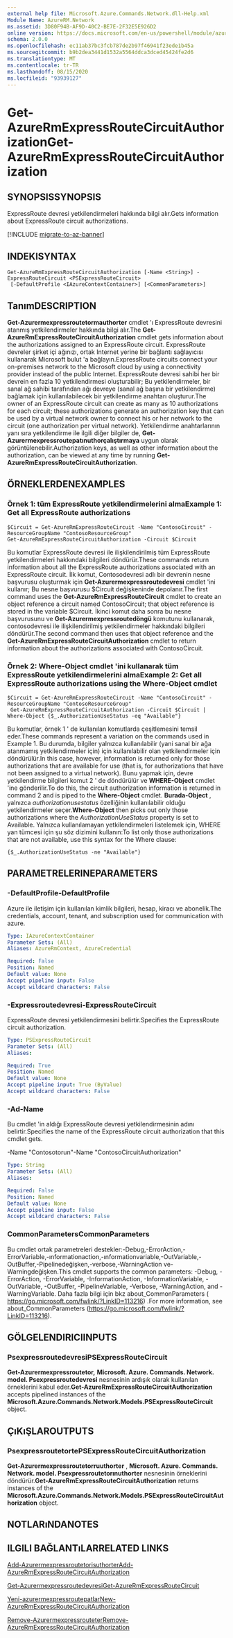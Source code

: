 ```yaml
---
external help file: Microsoft.Azure.Commands.Network.dll-Help.xml
Module Name: AzureRM.Network
ms.assetid: 3D80F94B-AF9D-40C2-BE7E-2F32E5E926D2
online version: https://docs.microsoft.com/en-us/powershell/module/azurerm.network/get-azurermexpressroutecircuitauthorization
schema: 2.0.0
ms.openlocfilehash: ec11ab37bc3fcb787de2b97f46941f23ede1b45a
ms.sourcegitcommit: b9b2dea3441d1532a5564ddca3dced45424fe2d6
ms.translationtype: MT
ms.contentlocale: tr-TR
ms.lasthandoff: 08/15/2020
ms.locfileid: "93939127"
---
```

# <span data-ttu-id="90765-101">Get-AzureRmExpressRouteCircuitAuthorization</span><span class="sxs-lookup"><span data-stu-id="90765-101">Get-AzureRmExpressRouteCircuitAuthorization</span></span>

## <span data-ttu-id="90765-102">SYNOPSIS</span><span class="sxs-lookup"><span data-stu-id="90765-102">SYNOPSIS</span></span>
<span data-ttu-id="90765-103">ExpressRoute devresi yetkilendirmeleri hakkında bilgi alır.</span><span class="sxs-lookup"><span data-stu-id="90765-103">Gets information about ExpressRoute circuit authorizations.</span></span>

[!INCLUDE [migrate-to-az-banner](../../includes/migrate-to-az-banner.md)]

## <span data-ttu-id="90765-104">INDEKI</span><span class="sxs-lookup"><span data-stu-id="90765-104">SYNTAX</span></span>

```
Get-AzureRmExpressRouteCircuitAuthorization [-Name <String>] -ExpressRouteCircuit <PSExpressRouteCircuit>
 [-DefaultProfile <IAzureContextContainer>] [<CommonParameters>]
```

## <span data-ttu-id="90765-105">Tanım</span><span class="sxs-lookup"><span data-stu-id="90765-105">DESCRIPTION</span></span>
<span data-ttu-id="90765-106">**Get-Azurermexpressroutetormauthorter** cmdlet 'ı ExpressRoute devresini atanmış yetkilendirmeler hakkında bilgi alır.</span><span class="sxs-lookup"><span data-stu-id="90765-106">The **Get-AzureRmExpressRouteCircuitAuthorization** cmdlet gets information about the authorizations assigned to an ExpressRoute circuit.</span></span> <span data-ttu-id="90765-107">ExpressRoute devreler şirket içi ağınızı, ortak Internet yerine bir bağlantı sağlayıcısı kullanarak Microsoft bulut 'a bağlayın.</span><span class="sxs-lookup"><span data-stu-id="90765-107">ExpressRoute circuits connect your on-premises network to the Microsoft cloud by using a connectivity provider instead of the public Internet.</span></span> <span data-ttu-id="90765-108">ExpressRoute devresi sahibi her bir devrein en fazla 10 yetkilendirmesi oluşturabilir; Bu yetkilendirmeler, bir sanal ağ sahibi tarafından ağı devreye (sanal ağ başına bir yetkilendirme) bağlamak için kullanılabilecek bir yetkilendirme anahtarı oluşturur.</span><span class="sxs-lookup"><span data-stu-id="90765-108">The owner of an ExpressRoute circuit can create as many as 10 authorizations for each circuit; these authorizations generate an authorization key that can be used by a virtual network owner to connect his or her network to the circuit (one authorization per virtual network).</span></span> <span data-ttu-id="90765-109">Yetkilendirme anahtarlarının yanı sıra yetkilendirme ile ilgili diğer bilgiler de, **Get-Azurermexpressroutepatınuthorçalıştırmaya** uygun olarak görüntülenebilir.</span><span class="sxs-lookup"><span data-stu-id="90765-109">Authorization keys, as well as other information about the authorization, can be viewed at any time by running **Get-AzureRmExpressRouteCircuitAuthorization**.</span></span>

## <span data-ttu-id="90765-110">ÖRNEKLERDEN</span><span class="sxs-lookup"><span data-stu-id="90765-110">EXAMPLES</span></span>

### <span data-ttu-id="90765-111">Örnek 1: tüm ExpressRoute yetkilendirmelerini alma</span><span class="sxs-lookup"><span data-stu-id="90765-111">Example 1: Get all ExpressRoute authorizations</span></span>
```
$Circuit = Get-AzureRmExpressRouteCircuit -Name "ContosoCircuit" -ResourceGroupName "ContosoResourceGroup"
Get-AzureRmExpressRouteCircuitAuthorization -Circuit $Circuit
```

<span data-ttu-id="90765-112">Bu komutlar ExpressRoute devresi ile ilişkilendirilmiş tüm ExpressRoute yetkilendirmeleri hakkındaki bilgileri döndürür.</span><span class="sxs-lookup"><span data-stu-id="90765-112">These commands return information about all the ExpressRoute authorizations associated with an ExpressRoute circuit.</span></span> <span data-ttu-id="90765-113">İlk komut, Contosodevresi adlı bir devrenin nesne başvurusu oluşturmak için **Get-Azurermexpressroutedevresi** cmdlet 'ini kullanır; Bu nesne başvurusu $Circuit değişkeninde depolanır.</span><span class="sxs-lookup"><span data-stu-id="90765-113">The first command uses the **Get-AzureRmExpressRouteCircuit** cmdlet to create an object reference a circuit named ContosoCircuit; that object reference is stored in the variable $Circuit.</span></span> <span data-ttu-id="90765-114">İkinci komut daha sonra bu nesne başvurusunu ve **Get-Azurermexpressroutedöngü** komutunu kullanarak, contosodevresi ile ilişkilendirilmiş yetkilendirmeler hakkındaki bilgileri döndürür.</span><span class="sxs-lookup"><span data-stu-id="90765-114">The second command then uses that object reference and the **Get-AzureRmExpressRouteCircuitAuthorization** cmdlet to return information about the authorizations associated with ContosoCircuit.</span></span>

### <span data-ttu-id="90765-115">Örnek 2: Where-Object cmdlet 'ini kullanarak tüm ExpressRoute yetkilendirmelerini alma</span><span class="sxs-lookup"><span data-stu-id="90765-115">Example 2: Get all ExpressRoute authorizations using the Where-Object cmdlet</span></span>
```
$Circuit = Get-AzureRmExpressRouteCircuit -Name "ContosoCircuit" -ResourceGroupName "ContosoResourceGroup"
 Get-AzureRmExpressRouteCircuitAuthorization -Circuit $Circuit | Where-Object {$_.AuthorizationUseStatus -eq "Available"}
```

<span data-ttu-id="90765-116">Bu komutlar, örnek 1 ' de kullanılan komutlarda çeşitlemesini temsil eder.</span><span class="sxs-lookup"><span data-stu-id="90765-116">These commands represent a variation on the commands used in Example 1.</span></span> <span data-ttu-id="90765-117">Bu durumda, bilgiler yalnızca kullanılabilir (yani sanal bir ağa atanmamış yetkilendirmeler için) için kullanılabilir olan yetkilendirmeler için döndürülür.</span><span class="sxs-lookup"><span data-stu-id="90765-117">In this case, however, information is returned only for those authorizations that are available for use (that is, for authorizations that have not been assigned to a virtual network).</span></span> <span data-ttu-id="90765-118">Bunu yapmak için, devre yetkilendirme bilgileri komut 2 ' de döndürülür ve **WHERE-Object** cmdlet 'ine gönderilir.</span><span class="sxs-lookup"><span data-stu-id="90765-118">To do this, the circuit authorization information is returned in command 2 and is piped to the **Where-Object** cmdlet.</span></span>
<span data-ttu-id="90765-119">**Burada-Object** , yalnızca *authorizationusestatus* özelliğinin kullanılabilir olduğu yetkilendirmeler seçer.</span><span class="sxs-lookup"><span data-stu-id="90765-119">**Where-Object** then picks out only those authorizations where the *AuthorizationUseStatus* property is set to Available.</span></span> <span data-ttu-id="90765-120">Yalnızca kullanılamayan yetkilendirmeleri listelemek için, WHERE yan tümcesi için şu söz dizimini kullanın:</span><span class="sxs-lookup"><span data-stu-id="90765-120">To list only those authorizations that are not available, use this syntax for the Where clause:</span></span>

`{$_.AuthorizationUseStatus -ne "Available"}`

## <span data-ttu-id="90765-121">PARAMETRELERINE</span><span class="sxs-lookup"><span data-stu-id="90765-121">PARAMETERS</span></span>

### <span data-ttu-id="90765-122">-DefaultProfile</span><span class="sxs-lookup"><span data-stu-id="90765-122">-DefaultProfile</span></span>
<span data-ttu-id="90765-123">Azure ile iletişim için kullanılan kimlik bilgileri, hesap, kiracı ve abonelik.</span><span class="sxs-lookup"><span data-stu-id="90765-123">The credentials, account, tenant, and subscription used for communication with azure.</span></span>

```yaml
Type: IAzureContextContainer
Parameter Sets: (All)
Aliases: AzureRmContext, AzureCredential

Required: False
Position: Named
Default value: None
Accept pipeline input: False
Accept wildcard characters: False
```

### <span data-ttu-id="90765-124">-Expressroutedevresi</span><span class="sxs-lookup"><span data-stu-id="90765-124">-ExpressRouteCircuit</span></span>
<span data-ttu-id="90765-125">ExpressRoute devresi yetkilendirmesini belirtir.</span><span class="sxs-lookup"><span data-stu-id="90765-125">Specifies the ExpressRoute circuit authorization.</span></span>

```yaml
Type: PSExpressRouteCircuit
Parameter Sets: (All)
Aliases: 

Required: True
Position: Named
Default value: None
Accept pipeline input: True (ByValue)
Accept wildcard characters: False
```

### <span data-ttu-id="90765-126">-Ad</span><span class="sxs-lookup"><span data-stu-id="90765-126">-Name</span></span>
<span data-ttu-id="90765-127">Bu cmdlet 'in aldığı ExpressRoute devresi yetkilendirmesinin adını belirtir.</span><span class="sxs-lookup"><span data-stu-id="90765-127">Specifies the name of the ExpressRoute circuit authorization that this cmdlet gets.</span></span>

<span data-ttu-id="90765-128">-Name "Contosotorun"</span><span class="sxs-lookup"><span data-stu-id="90765-128">-Name "ContosoCircuitAuthorization"</span></span>

```yaml
Type: String
Parameter Sets: (All)
Aliases: 

Required: False
Position: Named
Default value: None
Accept pipeline input: False
Accept wildcard characters: False
```

### <span data-ttu-id="90765-129">CommonParameters</span><span class="sxs-lookup"><span data-stu-id="90765-129">CommonParameters</span></span>
<span data-ttu-id="90765-130">Bu cmdlet ortak parametreleri destekler:-Debug,-ErrorAction,-ErrorVariable,-ınformationaction,-ınformationvariable,-OutVariable,-OutBuffer,-Pipelinedeğişken,-verbose,-WarningAction ve-Warningdeğişken.</span><span class="sxs-lookup"><span data-stu-id="90765-130">This cmdlet supports the common parameters: -Debug, -ErrorAction, -ErrorVariable, -InformationAction, -InformationVariable, -OutVariable, -OutBuffer, -PipelineVariable, -Verbose, -WarningAction, and -WarningVariable.</span></span> <span data-ttu-id="90765-131">Daha fazla bilgi için bkz about_CommonParameters ( https://go.microsoft.com/fwlink/?LinkID=113216) .</span><span class="sxs-lookup"><span data-stu-id="90765-131">For more information, see about_CommonParameters (https://go.microsoft.com/fwlink/?LinkID=113216).</span></span>

## <span data-ttu-id="90765-132">GÖLGELENDIRICI</span><span class="sxs-lookup"><span data-stu-id="90765-132">INPUTS</span></span>

### <span data-ttu-id="90765-133">Psexpressroutedevresi</span><span class="sxs-lookup"><span data-stu-id="90765-133">PSExpressRouteCircuit</span></span>
<span data-ttu-id="90765-134">**Get-Azurermexpressroutetor,** **Microsoft. Azure. Commands. Network. model. Psexpressroutedevresi** nesnesinin ardışık olarak kullanılan örneklerini kabul eder.</span><span class="sxs-lookup"><span data-stu-id="90765-134">**Get-AzureRmExpressRouteCircuitAuthorization** accepts pipelined instances of the **Microsoft.Azure.Commands.Network.Models.PSExpressRouteCircuit** object.</span></span>

## <span data-ttu-id="90765-135">ÇıKıŞLAR</span><span class="sxs-lookup"><span data-stu-id="90765-135">OUTPUTS</span></span>

### <span data-ttu-id="90765-136">Psexpressroutetorte</span><span class="sxs-lookup"><span data-stu-id="90765-136">PSExpressRouteCircuitAuthorization</span></span>
<span data-ttu-id="90765-137">**Get-Azurermexpressroutetorruuthorter** , **Microsoft. Azure. Commands. Network. model. Psexpressroutetorınuthorter** nesnesinin örneklerini döndürür.</span><span class="sxs-lookup"><span data-stu-id="90765-137">**Get-AzureRmExpressRouteCircuitAuthorization** returns instances of the **Microsoft.Azure.Commands.Network.Models.PSExpressRouteCircuitAuthorization** object.</span></span>

## <span data-ttu-id="90765-138">NOTLARıNDA</span><span class="sxs-lookup"><span data-stu-id="90765-138">NOTES</span></span>

## <span data-ttu-id="90765-139">ILGILI BAĞLANTıLAR</span><span class="sxs-lookup"><span data-stu-id="90765-139">RELATED LINKS</span></span>

[<span data-ttu-id="90765-140">Add-Azurermexpressroutetorisuthorter</span><span class="sxs-lookup"><span data-stu-id="90765-140">Add-AzureRmExpressRouteCircuitAuthorization</span></span>](./Add-AzureRmExpressRouteCircuitAuthorization.md)

[<span data-ttu-id="90765-141">Get-Azurermexpressroutedevresi</span><span class="sxs-lookup"><span data-stu-id="90765-141">Get-AzureRmExpressRouteCircuit</span></span>](./Get-AzureRmExpressRouteCircuit.md)

[<span data-ttu-id="90765-142">Yeni-azurermexpressroutepatlar</span><span class="sxs-lookup"><span data-stu-id="90765-142">New-AzureRmExpressRouteCircuitAuthorization</span></span>](./New-AzureRmExpressRouteCircuitAuthorization.md)

[<span data-ttu-id="90765-143">Remove-Azurermexpressrouteter</span><span class="sxs-lookup"><span data-stu-id="90765-143">Remove-AzureRmExpressRouteCircuitAuthorization</span></span>](./Remove-AzureRmExpressRouteCircuitAuthorization.md)
